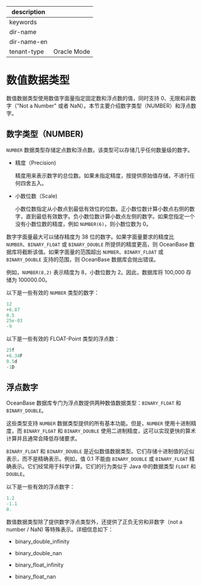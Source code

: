 |description||
|---|---|
|keywords||
|dir-name||
|dir-name-en||
|tenant-type|Oracle Mode|

# 数值数据类型 

数值数据类型使用数值字面量指定固定数和浮点数的值，同时支持 0、无限和非数字（"Not a Number" 或者 NaN）。本节主要介绍数字类型（NUMBER）和浮点数字。

## 数字类型（NUMBER) 

`NUMBER` 数据类型存储定点数和浮点数。该类型可以存储几乎任何数量级的数字。

* 精度（Precision)

  精度用来表示数字的总位数。如果未指定精度，按提供原始值存储，不进行任何四舍五入。

* 小数位数（Scale)

  小数位数指定从小数点到最低有效位的位数。正小数位数计算小数点右侧的数字，直到最低有效数字。负小数位数计算小数点左侧的数字。如果您指定一个没有小数位数的精度，例如 `NUMBER(6)`，则小数位数为 0。

数字字面量最大可以储存精度为 38 位的数字。如果字面量要求的精度比 `NUMBER`、`BINARY_FLOAT` 或 `BINARY_DOUBLE` 所提供的精度更高，则 OceanBase 数据库将截断该值。如果字面量的范围超出 `NUMBER`、`BINARY_FLOAT` 或 `BINARY_DOUBLE` 支持的范围，则 OceanBase 数据库会抛出错误。

例如，`NUMBER(8,2)` 表示精度为 8，小数位数为 2。因此，数据库将 100,000 存储为 100000.00。

以下是一些有效的 `NUMBER` 类型的数字：

```sql
12 
+6.87 
0.5 
25e-03 
-9
```

以下是一些有效的 FLOAT-Point 类型的浮点数：

```sql
25f 
+6.34F 
0.5d 
-1D
```

## 浮点数字 

OceanBase 数据库专门为浮点数提供两种数值数据类型：`BINARY_FLOAT` 和 `BINARY_DOUBLE`。

这些类型支持 `NUMBER` 数据类型提供的所有基本功能。但是，`NUMBER` 使用十进制精度，而 `BINARY_FLOAT` 和 `BINARY_DOUBLE` 使用二进制精度，这可以实现更快的算术计算并且通常会降低存储要求。 

`BINARY_FLOAT` 和 `BINARY_DOUBLE` 是近似数值数据类型。它们存储十进制值的近似表示，而不是精确表示。例如，值 0.1 不能由 `BINARY_DOUBLE` 或 `BINARY_FLOAT` 精确表示。它们经常用于科学计算。它们的行为类似于 Java 中的数据类型 `FLOAT` 和 `DOUBLE`。

以下是一些有效的浮点数字：

```sql
1.2
-1.1
0.
```

数值数据类型除了提供数字浮点类型外，还提供了正负无穷和非数字（not a number / NaN) 等特殊表示。详细信息如下：

* binary_double_infinity

* binary_double_nan

* binary_float_infinity  

* binary_float_nan

  



